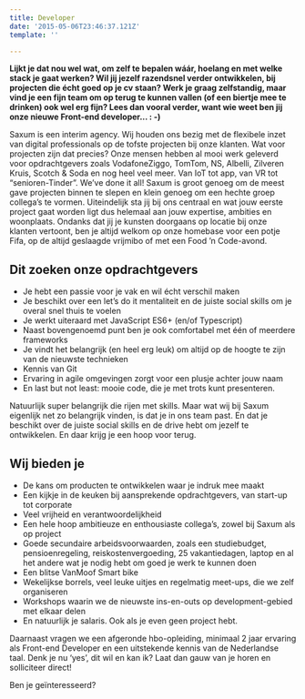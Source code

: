 ```yaml
---
title: Developer
date: '2015-05-06T23:46:37.121Z'
template: ''

---
```

**Lijkt je dat nou wel wat, om zelf te bepalen wáár, hoelang en met welke stack je gaat werken? Wil jij jezelf razendsnel verder ontwikkelen, bij projecten die écht goed op je cv staan? Werk je graag zelfstandig, maar vind je een fijn team om op terug te kunnen vallen (of een biertje mee te drinken) ook wel erg fijn? Lees dan vooral verder, want wie weet ben jij onze nieuwe Front-end developer... : -)**

Saxum is een interim agency. Wij houden ons bezig met de flexibele inzet van digital professionals op de tofste projecten bij onze klanten. Wat voor projecten zijn dat precies? Onze mensen hebben al mooi werk geleverd voor opdrachtgevers zoals VodafoneZiggo, TomTom, NS, Albelli, Zilveren Kruis, Scotch & Soda en nog heel veel meer. Van IoT tot app, van VR tot “senioren-Tinder”. We’ve done it all! Saxum is groot genoeg om de meest gave projecten binnen te slepen en klein genoeg om een hechte groep collega’s te vormen. Uiteindelijk sta jij bij ons centraal en wat jouw eerste project gaat worden ligt dus helemaal aan jouw expertise, ambities en woonplaats. Ondanks dat jij je kunsten doorgaans op locatie bij onze klanten vertoont, ben je altijd welkom op onze homebase voor een potje Fifa, op de altijd geslaagde vrijmibo of met een Food ’n Code-avond.

## Dit zoeken onze opdrachtgevers

* Je hebt een passie voor je vak en wil écht verschil maken
* Je beschikt over een let’s do it mentaliteit en de juiste social skills om je overal snel thuis te voelen
* Je werkt uiteraard met JavaScript ES6+ (en/of Typescript)
* Naast bovengenoemd punt ben je ook comfortabel met één of meerdere frameworks
* Je vindt het belangrijk (en heel erg leuk) om altijd op de hoogte te zijn van de nieuwste technieken
* Kennis van Git
* Ervaring in agile omgevingen zorgt voor een plusje achter jouw naam
* En last but not least: mooie code, die je met trots kunt presenteren.

Natuurlijk super belangrijk die rijen met skills. Maar wat wij bij Saxum eigenlijk net zo belangrijk vinden, is dat je in ons team past. En dat je beschikt over de juiste social skills en de drive hebt om jezelf te ontwikkelen. En daar krijg je een hoop voor terug.

## Wij bieden je

* De kans om producten te ontwikkelen waar je indruk mee maakt
* Een kijkje in de keuken bij aansprekende opdrachtgevers, van start-up tot corporate
* Veel vrijheid en verantwoordelijkheid
* Een hele hoop ambitieuze en enthousiaste collega’s, zowel bij Saxum als op project
* Goede secundaire arbeidsvoorwaarden, zoals een studiebudget, pensioenregeling, reiskostenvergoeding, 25 vakantiedagen, laptop en al het andere wat je nodig hebt om goed je werk te kunnen doen
* Een blitse VanMoof Smart bike
* Wekelijkse borrels, veel leuke uitjes en regelmatig meet-ups, die we zelf organiseren
* Workshops waarin we de nieuwste ins-en-outs op development-gebied met elkaar delen
* En natuurlijk je salaris. Ook als je even geen project hebt.

Daarnaast vragen we een afgeronde hbo-opleiding, minimaal 2 jaar ervaring als Front-end Developer en een uitstekende kennis van de Nederlandse taal. Denk je nu ‘yes’, dit wil en kan ik? Laat dan gauw van je horen en solliciteer direct!

Ben je geïnteresseerd?